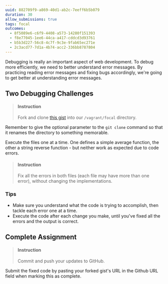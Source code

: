 ```yaml
---
uuid: 882709f9-a869-40d1-ab2c-7eeff6b5b079
duration: 30
allow_submissions: true
tags: focal
outcomes:
  - 8f5089e6-c6f9-4408-a573-14280f151393
  - f8e77045-1ee6-44ca-a417-cddcd3d93761
  - b5b3d227-56c8-4c7f-9c3e-9fab65ec271e
  - 2c3acd77-7d1a-4b74-acc2-336bb8787804
---
```


Debugging is really an important aspect of web development. To debug more efficiently, we need to better understand error messages. By practicing reading error messages and fixing bugs accordingly, we're going to get better at understanding error messages.

## Two Debugging Challenges

> #### Instruction
> Fork and clone [this gist](https://gist.github.com/kvirani/5ae6f3171b87acfb452bcf23e6f2dc41) into our `/vagrant/focal` directory.

Remember to give the optional parameter to the `git clone` command so that it renames the directory to something memorable.

Execute the files one at a time. One defines a simple average function, the other a string reverse function - but neither work as expected due to code errors.

> #### Instruction
> Fix all the errors in both files (each file may have more than one error), without changing the implementations.

### Tips

* Make sure you understand what the code is trying to accomplish, then tackle each error one at a time. 
* Execute the code after each change you make, until you've fixed all the errors and the output is correct.

## Complete Assignment

> #### Instruction
> Commit and push your updates to GitHub.

Submit the fixed code by pasting your forked gist's URL in the Github URL field when marking this as complete.
